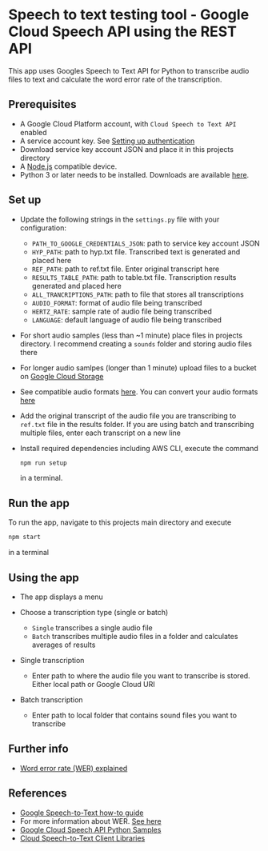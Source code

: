 # Speech to text testing tool - Google Cloud Speech API using the REST API

This app uses Googles Speech to Text API for Python to transcribe audio files to text and calculate the word error rate of the transcription.

## Prerequisites

- A Google Cloud Platform account, with `Cloud Speech to Text API` enabled
- A service account key. See [Setting up authentication](https://cloud.google.com/docs/authentication/getting-started)
- Download service key account JSON and place it in this projects directory
- A [Node.js](https://nodejs.org) compatible device.
- Python 3 or later needs to be installed. Downloads are available [here](https://www.python.org/downloads/).

## Set up

- Update the following strings in the `settings.py` file with your configuration:

  - `PATH_TO_GOOGLE_CREDENTIALS_JSON`: path to service key account JSON
  - `HYP_PATH`: path to hyp.txt file. Transcribed text is generated and placed here
  - `REF_PATH`: path to ref.txt file. Enter original transcript here
  - `RESULTS_TABLE_PATH`: path to table.txt file. Transcription results generated and placed here
  - `ALL_TRANCRIPTIONS_PATH`: path to file that stores all transcriptions
  - `AUDIO_FORMAT`: format of audio file being transcribed
  - `HERTZ_RATE`: sample rate of audio file being transcribed
  - `LANGUAGE`: default language of audio file being transcribed

- For short audio samples (less than ~1 minute) place files in projects directory. I recommend creating a `sounds` folder and storing audio files there
- For longer audio samlpes (longer than 1 minute) upload files to a bucket on [Google Cloud Storage](https://console.cloud.google.com/home)
- See compatible audio formats [here](https://cloud.google.com/speech-to-text/docs/encoding). You can convert your audio formats [here](https://audio.online-convert.com/)
- Add the original transcript of the audio file you are transcribing to `ref.txt` file in the results folder. If you are using batch and transcribing multiple files, enter each transcript on a new line

- Install required dependencies including AWS CLI, execute the command

  ```sh
  npm run setup
  ```

  in a terminal.

## Run the app

To run the app, navigate to this projects main directory and execute

```sh
npm start
```

in a terminal

## Using the app

- The app displays a menu
- Choose a transcription type (single or batch)
    - `Single` transcribes a single audio file
    - `Batch` transcribes multiple audio files in a folder and calculates averages of results

- Single transcription

  - Enter path to where the audio file you want to transcribe is stored. Either local path or Google Cloud URI

- Batch transcription

  - Enter path to local folder that contains sound files you want to transcribe

## Further info

- [Word error rate (WER) explained](https://martin-thoma.com/word-error-rate-calculation/)

## References

- [Google Speech-to-Text how-to guide](https://cloud.google.com/speech-to-text/docs/how-to)
- For more information about WER. [See here](https://martin-thoma.com/word-error-rate-calculation/)
- [Google Cloud Speech API Python Samples](https://github.com/GoogleCloudPlatform/python-docs-samples/tree/master/speech/cloud-client)
- [Cloud Speech-to-Text Client Libraries](https://cloud.google.com/speech-to-text/docs/reference/libraries#client-libraries-usage-python)
